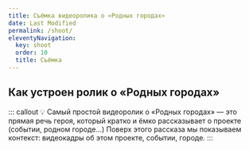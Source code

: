 ```yaml
---
title: Съёмка видеоролика о «Родных городах»
date: Last Modified 
permalink: /shoot/
eleventyNavigation:
  key: shoot 
  order: 10
  title: Съёмка
---
```

## Как устроен ролик о «Родных городах»

::: callout
💡 Самый простой видеоролик о «Родных городах» — это прямая речь героя, который кратко и ёмко рассказывает о проекте (событии, родном городе...) Поверх этого рассказа мы показываем контекст: видеокадры об этом проекте, событии, городе. 
:::
